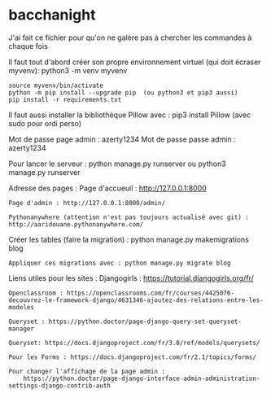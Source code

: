 # bacchanight

J'ai fait ce fichier pour qu'on ne galère pas à chercher les commandes à chaque fois

Il faut tout d'abord créer son propre environnement virtuel (qui doit écraser myvenv):
    python3 -m venv myvenv

    source myvenv/bin/activate
    python -m pip install --upgrade pip  (ou python3 et pip3 aussi)
    pip install -r requirements.txt

Il faut aussi installer la bibliothèque Pillow avec :
    pip3 install Pillow (avec sudo pour ordi perso)

Mot de passe page admin : azerty1234
Mot de passe passe admin : azerty1234

Pour lancer le serveur :
    python manage.py runserver ou python3 manage.py runserver

Adresse des pages : 
    Page d'accueuil : http://127.0.0.1:8000
    
    Page d'admin : http://127.0.0.1:8000/admin/
    
    Pythonanywhere (attention n'est pas toujours actualisé avec git) : http://aaridouane.pythonanywhere.com/

Créer les tables (faire la migration) : 
    python manage.py makemigrations blog

    Appliquer ces migrations avec : python manage.py migrate blog


Liens utiles pour les sites : 
    Djangogirls : https://tutorial.djangogirls.org/fr/

    Openclassroom : https://openclassrooms.com/fr/courses/4425076-decouvrez-le-framework-django/4631346-ajoutez-des-relations-entre-les-modeles

    Queryset : https://python.doctor/page-django-query-set-queryset-manager

    Queryset: https://docs.djangoproject.com/fr/3.0/ref/models/querysets/

    Pour les Forms : https://docs.djangoproject.com/fr/2.1/topics/forms/

    Pour changer l'affichage de la page admin : 
        https://python.doctor/page-django-interface-admin-administration-settings-django-contrib-auth